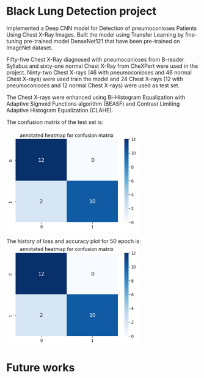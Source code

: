 # Black Lung Detection project
Implemented a Deep CNN model for Detection of pneumoconioses Patients Using Chest X-Ray Images. Built the model using Transfer Learning by fine-tuning pre-trained model  DenseNet121 that have been pre-trained on ImageNet dataset.

Fifty-five Chest X-Ray diagnosed with pneumoconioses from B-reader Syllabus and sixty-one normal Chest X-Ray from CheXPert were used in the project. Ninty-two Chest X-rays (46 with pneumoconioses and 46 normal Chest X-rays) were used train the model and 24 Chest X-rays (12 with pneumoconioses and 12 normal Chest X-rays) were used as test set.

The Chest X-rays were enhanced using Bi-Histogram Equalization with Adaptive Sigmoid Functions algorithm (BEASF) and Contrast Limiting Adaptive Histogram Equalization (CLAHE). 

The confusion matrix of the test set is:

![alt text](https://github.com/wangling03/Black-Lung-Detection/blob/main/Figure%202022-02-21%20112114.png?raw=true)

The history of loss and accuracy plot for 50 epoch is:
![alt text](https://github.com/wangling03/Black-Lung-Detection/blob/main/Figure%202022-02-21%20112114.png?raw=true)



# Future works



